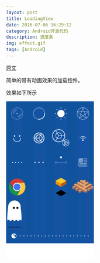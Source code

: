 ```yaml
---
layout: post
title: LoadingView
date: 2016-07-06 16:29:12
category: Android开源代码
description: 进度条
img: effect.gif
tags: [Android]
---
```


[原文](https://github.com/ldoublem/LoadingView)

简单的带有动画效果的加载控件。

效果如下所示

<img src="/img/LoadingView/effect.gif" title="effect" width="240" height="auto">